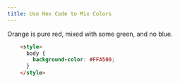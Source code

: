 ```yaml
---
title: Use Hex Code to Mix Colors
---
```

Orange is pure red, mixed with some green, and no blue.

```html
    <style>
      body {
        background-color: #FFA500;
      }
    </style>
```
